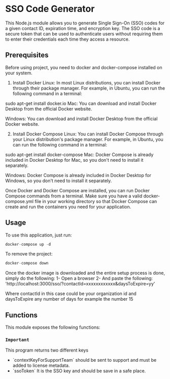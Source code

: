 # SSO Code Generator

This Node.js module allows you to generate Single Sign-On (SSO) codes for a given contact ID, expiration time, and encryption key. The SSO code is a secure token that can be used to authenticate users without requiring them to enter their credentials each time they access a resource.

## Prerequisites
Before using project, you need to docker and docker-compose installed on your system.

1. Install Docker
Linux: In most Linux distributions, you can install Docker through their package manager. For example, in Ubuntu, you can run the following command in a terminal:

sudo apt-get install docker.io
Mac: You can download and install Docker Desktop from the official Docker website.

Windows: You can download and install Docker Desktop from the official Docker website.

2. Install Docker Compose
Linux: You can install Docker Compose through your Linux distribution's package manager. For example, in Ubuntu, you can run the following command in a terminal:

sudo apt-get install docker-compose
Mac: Docker Compose is already included in Docker Desktop for Mac, so you don't need to install it separately.

Windows: Docker Compose is already included in Docker Desktop for Windows, so you don't need to install it separately.

Once Docker and Docker Compose are installed, you can run Docker Compose commands from a terminal. Make sure you have a valid docker-compose.yml file in your working directory so that Docker Compose can create and run the containers you need for your application.


## Usage
To use this application, just run:
```javascript
docker-compose up -d
```
To remove the project:
```javascript
docker-compose down
```

Once the docker image is downloaded and the entire setup process is done, simply do the following:
1- Open a browser
2- And paste the following: 'http://localhost:3000/sso/?contactId=xxxxxxxxxxxx&daysToExpire=yy'

Where contactId in this case could be your organization id and daysToExpire any number of days for example the number 15

## Functions
This module exposes the following functions:

### `Important`
This program returns two different keys
- ´contextKeyForSupportTeam´ should be sent to support and must be added to license metadata.
- ´ssoToken´ It is the SSO key and should be save in a safe place.